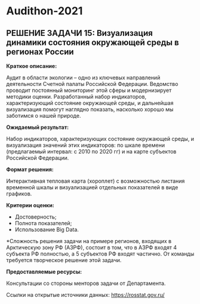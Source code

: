 # Audithon-2021

## **РЕШЕНИЕ ЗАДАЧИ 15: Визуализация динамики состояния окружающей среды в регионах России**

<b>Краткое описание:</b>

Аудит в области экологии – одно из ключевых направлений деятельности Счетной палаты Российской Федерации. Ведомство проводит постоянный мониторинг этой сферы и модернизирует методики оценки. Разработанный набор индикаторов, характеризующий состояние окружающей среды, и дальнейшая визуализация помогут наглядно показать, насколько хорошо мы заботимся о нашей природе.

<b>Ожидаемый результат:</b>

Набор индикаторов, характеризующих состояние окружающей среды, и визуализация значений этих индикаторов: по шкале времени (предлагаемый интервал: с 2010 по 2020 гг) и на карте субъектов Российской Федерации.

<b>Формат решения:</b>

Интерактивная тепловая карта (хороплет) с возможностью листания временной шкалы и визуализацией отдельных показателей в виде графиков.

<b>Критерии оценки:</b>
- Достоверность;
- Полнота показателей;
- Использование Big Data.

*Сложность решения задачи на примере регионов, входящих в Арктическую зону РФ (АЗРФ), состоит в том, что в АЗРФ входят 4 субъекта РФ полностью, а 5 субъектов РФ входят частично. От команды требуется творческое решение этой задачи.

<b>Предоставляемые ресурсы:</b>

Консультации со стороны менторов задачи от Департамента.

Ссылки на открытые источники данных:
https://rosstat.gov.ru/
